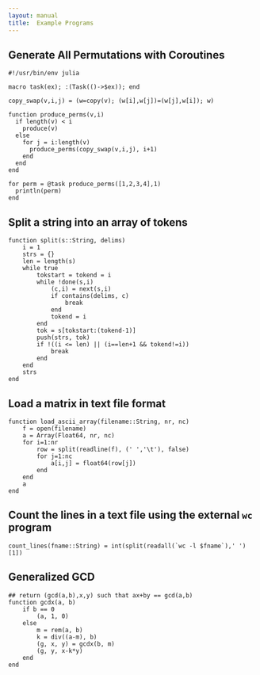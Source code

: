 ```yaml
---
layout: manual
title:  Example Programs
---
```


## Generate All Permutations with Coroutines

    #!/usr/bin/env julia

    macro task(ex); :(Task(()->$ex)); end

    copy_swap(v,i,j) = (w=copy(v); (w[i],w[j])=(w[j],w[i]); w)

    function produce_perms(v,i)
      if length(v) < i
        produce(v)
      else
        for j = i:length(v)
          produce_perms(copy_swap(v,i,j), i+1)
        end
      end
    end

    for perm = @task produce_perms([1,2,3,4],1)
      println(perm)
    end

## Split a string into an array of tokens

    function split(s::String, delims)
        i = 1
        strs = {}
        len = length(s)
        while true
            tokstart = tokend = i
            while !done(s,i)
                (c,i) = next(s,i)
                if contains(delims, c)
                    break
                end
                tokend = i
            end
            tok = s[tokstart:(tokend-1)]
            push(strs, tok)
            if !((i <= len) || (i==len+1 && tokend!=i))
                break
            end
        end
        strs
    end

## Load a matrix in text file format

    function load_ascii_array(filename::String, nr, nc)
        f = open(filename)
        a = Array(Float64, nr, nc)
        for i=1:nr
            row = split(readline(f), (' ','\t'), false)
            for j=1:nc
                a[i,j] = float64(row[j])
            end
        end
        a
    end

## Count the lines in a text file using the external `wc` program

    count_lines(fname::String) = int(split(readall(`wc -l $fname`),' ')[1])

## Generalized GCD

    ## return (gcd(a,b),x,y) such that ax+by == gcd(a,b)
    function gcdx(a, b)
        if b == 0
            (a, 1, 0)
        else
            m = rem(a, b)
            k = div((a-m), b)
            (g, x, y) = gcdx(b, m)
            (g, y, x-k*y)
        end
    end
